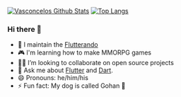 [![Vasconcelos Github Stats](https://github-readme-stats.vercel.app/api?username=AlvaroVasconcelos&count_private=true&theme=transparent&show_icons=true&rank_icon=percentile&line_height=24)](https://github.com/AlvaroVasconcelos)
[![Top Langs](https://github-readme-stats.vercel.app/api/top-langs/?username=AlvaroVasconcelos&layout=compact&langs_count=8&theme=transparent&size_weight=0.7&count_weight=0.3)](https://github.com/anuraghazra/github-readme-stats)

### Hi there 👋

- 🔭 I maintain the [Flutterando](https://github.com/Flutterando)
- 🎮 I'm learning how to make MMORPG games
- 🧑‍💻 I’m looking to collaborate on open source projects
- 💬 Ask me about [Flutter](https://flutter.dev) and [Dart](https://dart.dev).
- 😄 Pronouns: he/him/his
- ⚡ Fun fact: My dog ​​is called Gohan 🐶
